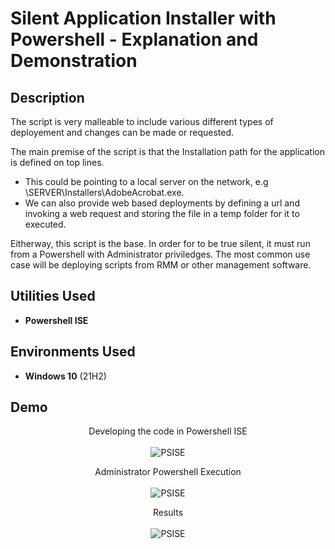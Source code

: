<h1> Silent Application Installer with Powershell - Explanation and Demonstration </h1>

<h2>Description</h2>

The script is very malleable to include various different types of deployement and changes can be made or requested. 

The main premise of the script is that the Installation path for the application is defined on top lines.
 - This could be pointing to a local server on the network, e.g \\SERVER\Installers\AdobeAcrobat.exe.
 - We can also provide web based deployments by defining a url and invoking a web request and storing the file in a temp folder for it to executed.

Eitherway, this script is the base. In order for to be true silent, it must run from a Powershell with Administrator priviledges. The most common use case will be deploying scripts from RMM or other management software.  

<h2> Utilities Used </h2>

- <b>Powershell ISE</b> 

<h2>Environments Used </h2>

- <b>Windows 10</b> (21H2)

<h2> Demo </h2>

<p align="center"> Developing the code in Powershell ISE <br/>
 <br/> <img src="https://github.com/earvinsantiago2020/Ventoy/assets/143285871/7d93209a-4d90-4e81-a536-30cf7f4b952d" alt="PSISE"> <br />
</p>
<p align="center"> Administrator Powershell Execution  <br/>
 <br/> <img src="https://github.com/earvinsantiago2020/Ventoy/assets/143285871/c8da5bbd-8f79-4646-ae1c-d8254ceb8a19" alt="PSISE"> <br />
</p>
<p align="center"> Results <br/>
 <br/> <img src="https://github.com/earvinsantiago2020/SilentAppInstall/assets/143285871/5be6fce6-289a-4987-b0f8-3812320feb9a" alt=PSISE> <br />
</p>


<!--
 ```diff
- text in red
+ text in green
! text in orange
# text in gray
@@ text in purple (and bold)@@
```
--!>
